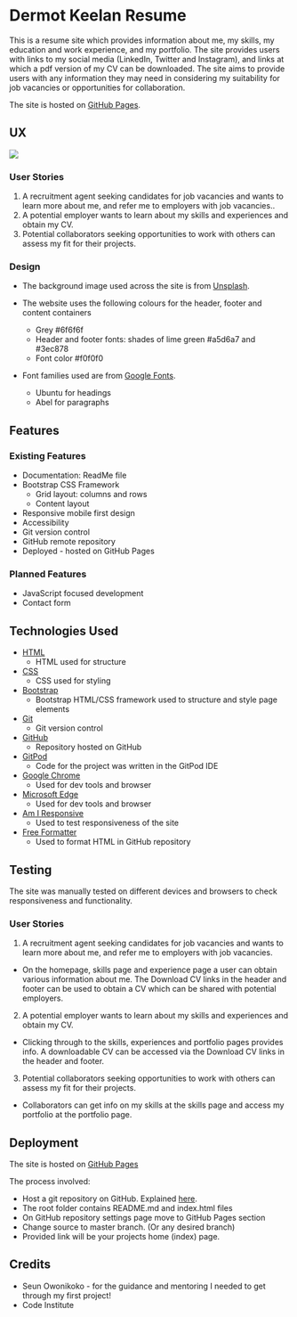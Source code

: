 # Dermot Keelan Resume

This is a resume site which provides information about me, my skills, my education and work experience, and my portfolio.
The site provides users with links to my social media (LinkedIn, Twitter and Instagram), and links at which a pdf version of my CV can be downloaded.
The site aims to provide users with any information they may need in considering my suitability for job vacancies or opportunities for collaboration.

The site is hosted on [GitHub Pages](https://dermot-k.github.io/ms1-resume/).

## UX

![](https://github.com/Dermot-K/ms1-resume/blob/master/assets/images/responsive-resume.png)



### User Stories

1. A recruitment agent seeking candidates for job vacancies and wants to learn more about me, and refer me to employers with job vacancies..
2. A potential employer wants to learn about my skills and experiences and obtain my CV.
3. Potential collaborators seeking opportunities to work with others can assess my fit for their projects.

### Design

- The background image used across the site is from [Unsplash](https://unsplash.com/s/photos/workspace).
- The website uses the following colours for the header, footer and content containers
  - Grey #6f6f6f
  - Header and footer fonts: shades of lime green #a5d6a7 and #3ec878
  - Font color #f0f0f0

- Font families used are from [Google Fonts](https://fonts.google.com/).
  - Ubuntu for headings
  - Abel for paragraphs

## Features

### Existing Features
- Documentation: ReadMe file
- Bootstrap CSS Framework
  - Grid layout: columns and rows
  - Content layout
- Responsive mobile first design
- Accessibility
- Git version control
- GitHub remote repository
- Deployed - hosted on GitHub Pages

### Planned Features
- JavaScript focused development
- Contact form

## Technologies Used
- [HTML](https://www.w3.org/html/)
  - HTML used for structure
- [CSS](https://www.w3.org/Style/CSS/Overview.en.html)
  - CSS used for styling
- [Bootstrap](https://getbootstrap.com/docs/4.5/layout/overview/)
  - Bootstrap HTML/CSS framework used to structure and style page elements
- [Git](https://git-scm.com/)
  - Git version control
- [GitHub](https://github.com/)
  - Repository hosted on GitHub
- [GitPod](https://www.gitpod.io/)
  - Code for the project was written in the GitPod IDE
- [Google Chrome](https://www.google.com/chrome/)
  - Used for dev tools and browser
- [Microsoft Edge](https://www.microsoft.com/en-us/edge)
  - Used for dev tools and browser
- [Am I Responsive](http://ami.responsivedesign.is/#)
  - Used to test responsiveness of the site
- [Free Formatter](https://www.freeformatter.com/html-formatter.html#ad-output)
  - Used to format HTML in GitHub repository

## Testing

The site was manually tested on different devices and browsers to check responsiveness and functionality.

### User Stories
1. A recruitment agent seeking candidates for job vacancies and wants to learn more about me, and refer me to employers with job vacancies.
  - On the homepage, skills page and experience page a user can obtain various information about me. The Download CV links in the header and footer can be used to obtain a CV which can be shared with potential employers.
2. A potential employer wants to learn about my skills and experiences and obtain my CV.
  - Clicking through to the skills, experiences and portfolio pages provides info. A downloadable CV can be accessed via the Download CV links in the header and footer.
3. Potential collaborators seeking opportunities to work with others can assess my fit for their projects.
  - Collaborators can get info on my skills at the skills page and access my portfolio at the portfolio page.

## Deployment

The site is hosted on [GitHub Pages](https://dermot-k.github.io/ms1-resume/)

The process involved:

- Host a git repository on GitHub. Explained [here](https://help.github.com/en/github/getting-started-with-github/create-a-repo).
- The root folder contains README.md and index.html files
- On GitHub repository settings page move to GitHub Pages section
- Change source to master branch. (Or any desired branch)
- Provided link will be your projects home (index) page.

## Credits
- Seun Owonikoko - for the guidance and mentoring I needed to get through my first project!
- Code Institute